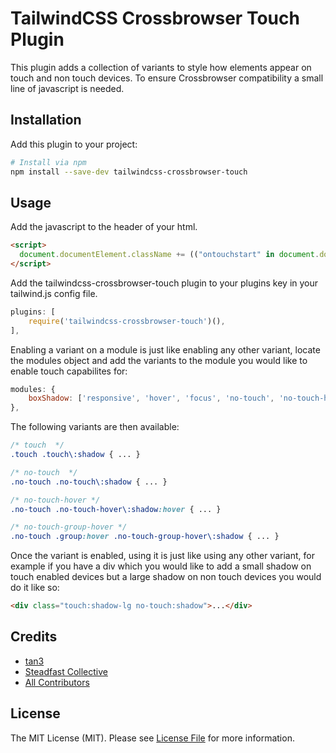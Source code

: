 # TailwindCSS Crossbrowser Touch Plugin

This plugin adds a collection of variants to style how elements appear on touch and non touch devices. To ensure Crossbrowser compatibility a small line of javascript is needed.

## Installation

Add this plugin to your project:

```bash
# Install via npm
npm install --save-dev tailwindcss-crossbrowser-touch
```

## Usage

Add the javascript to the header of your html.

```html
<script>
  document.documentElement.className += (("ontouchstart" in document.documentElement) ? ' touch' : ' no-touch');
</script>
```

Add the tailwindcss-crossbrowser-touch plugin to your plugins key in your tailwind.js config file. 

```js
plugins: [
    require('tailwindcss-crossbrowser-touch')(),
],

```

Enabling a variant on a module is just like enabling any other variant, locate the modules object and add the variants to the module you would like to enable touch capabilites for:

```js
modules: {
    boxShadow: ['responsive', 'hover', 'focus', 'no-touch', 'no-touch-hover', 'no-touch-group-hover'],
},
```

The following variants are then available:

```css
/* touch  */
.touch .touch\:shadow { ... }

/* no-touch  */
.no-touch .no-touch\:shadow { ... }

/* no-touch-hover */
.no-touch .no-touch-hover\:shadow:hover { ... }

/* no-touch-group-hover */
.no-touch .group:hover .no-touch-group-hover\:shadow { ... }
```


Once the variant is enabled, using it is just like using any other variant, for example if you have a div which you would like to add a small shadow on touch enabled devices but a large shadow on non touch devices you would do it like so:
```html
<div class="touch:shadow-lg no-touch:shadow">...</div>
```

## Credits

- [tan3](https://tan3.de/)
- [Steadfast Collective](https://github.com/steadfastcollective)
- [All Contributors](../../contributors)

## License

The MIT License (MIT). Please see [License File](LICENSE.md) for more information.


